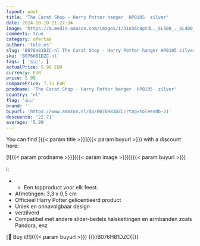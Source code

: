 ```yaml
---
layout: post
title: 'The Carat Shop - Harry Potter hanger  HP0105  zilver'
date: 2024-10-10 21:27:34
image: 'https://m.media-amazon.com/images/I/31n56c8ptdL._SL500_._SL400_.jpg'
comments: true
category: ofertas
author: 'tole.es'
slug: 'B076H81DZC-nl The Carat Shop - Harry Potter hanger HP0105 zilver'
sku: 'B076H81DZC-nl'
tags: [ '🇳🇱', ]
actualPrice: 5.99 EUR
currency: EUR
price: 5.99
comparePrice: 7.75 EUR
prodname: 'The Carat Shop - Harry Potter hanger  HP0105  zilver'
country: 'nl'
flag: '🇳🇱'
brand: ''
buyurl: 'https://www.amazon.nl/dp/B076H81DZC/?tag=tolees0b-21'
descuento: '22.71'
average: '5.99'
---
```


You can find [{{< param title >}}]({{< param buyurl >}}) with a discount here:

[![{{< param prodname >}}]({{< param image >}})]({{< param buyurl >}})

ℹ️:

- - Een topproduct voor elk feest.
- Afmetingen: 3,3 x 0,5 cm
- Officieel Harry Potter gelicentieerd product
- Uniek en onnavolgbaar design
- verzilverd
- Compatibel met andere slider-bedels halskettingen en armbanden zoals Pandora, enz

[🛒 Buy it!!]({{< param buyurl >}})
{{<world>}}B076H81DZC{{</world>}}
